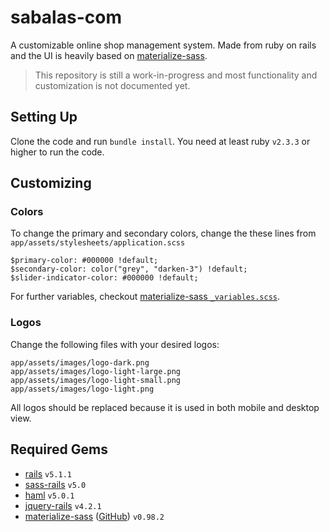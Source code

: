 # sabalas-com
A customizable online shop management system. Made from ruby on rails and the UI is heavily based on [materialize-sass](https://github.com/mkhairi/materialize-sass).

> This repository is still a work-in-progress and most functionality and customization is not documented yet.

## Setting Up
Clone the code and run `bundle install`. You need at least ruby `v2.3.3` or higher to run the code.

## Customizing
### Colors
To change the primary and secondary colors, change the these lines from `app/assets/stylesheets/application.scss`

    $primary-color: #000000 !default;
    $secondary-color: color("grey", "darken-3") !default;
    $slider-indicator-color: #000000 !default;
    
For further variables, checkout [materialize-sass `_variables.scss`](https://github.com/Dogfalo/materialize/blob/master/sass/components/_variables.scss).

### Logos
Change the following files with your desired logos:

    app/assets/images/logo-dark.png
    app/assets/images/logo-light-large.png
    app/assets/images/logo-light-small.png
    app/assets/images/logo-light.png
    
All logos should be replaced because it is used in both mobile and desktop view.

## Required Gems
- [rails](https://rubygems.org/gems/rails) `v5.1.1`
- [sass-rails](https://rubygems.org/gems/sass-rails) `v5.0`
- [haml](https://rubygems.org/gems/haml) `v5.0.1`
- [jquery-rails](https://rubygems.org/gems/jquery-rails) `v4.2.1`
- [materialize-sass](https://rubygems.org/gems/materialize-sass) ([GitHub](https://github.com/mkhairi/materialize-sass)) `v0.98.2`

